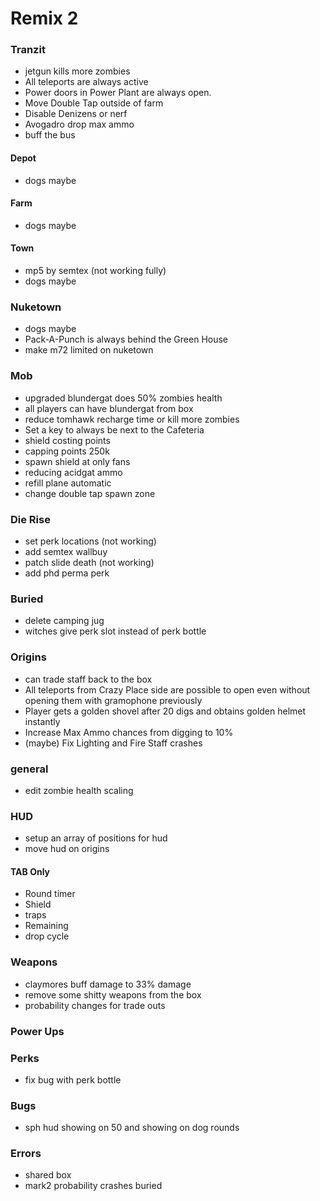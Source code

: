 # Remix 2

### Tranzit
* jetgun kills more zombies
* All teleports are always active
* Power doors in Power Plant are always open.
* Move Double Tap outside of farm
* Disable Denizens or nerf
* Avogadro drop max ammo
* buff the bus

#### Depot
* dogs maybe

#### Farm
* dogs maybe

#### Town
* mp5 by semtex (not working fully)
* dogs maybe

### Nuketown
* dogs maybe
* Pack-A-Punch is always behind the Green House
* make m72 limited on nuketown

### Mob
* upgraded blundergat does 50% zombies health
* all players can have blundergat from box
* reduce tomhawk recharge time or kill more zombies
* Set a key to always be next to the Cafeteria
* shield costing points
* capping points 250k
* spawn shield at only fans
* reducing acidgat ammo
* refill plane automatic
* change double tap spawn zone

### Die Rise
* set perk locations (not working)
* add semtex wallbuy
* patch slide death (not working)
* add phd perma perk

### Buried
* delete camping jug
* witches give perk slot instead of perk bottle

### Origins
* can trade staff back to the box
* All teleports from Crazy Place side are possible to open even without opening them with gramophone previously
* Player gets a golden shovel after 20 digs and obtains golden helmet instantly
* Increase Max Ammo chances from digging to 10%
* (maybe) Fix Lighting and Fire Staff crashes

### general
* edit zombie health scaling 

### HUD
* setup an array of positions for hud
* move hud on origins
#### TAB Only
* Round timer
* Shield
* traps
* Remaining
* drop cycle

### Weapons
* claymores buff damage to 33% damage
* remove some shitty weapons from the box
* probability changes for trade outs

### Power Ups

### Perks
* fix bug with perk bottle

### Bugs
* sph hud showing on 50 and showing on dog rounds

### Errors
* shared box
* mark2 probability crashes buried